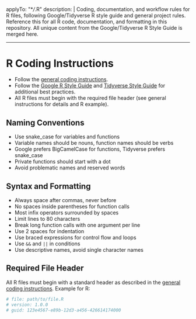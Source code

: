 <!-- file: .github/instructions/r.instructions.md -->
<!-- version: 1.0.0 -->

## <!-- guid: 6c5b4a3c-2d1e-0f9a-8b7c-6d5e4f3a2b1c -->

applyTo: "\*_/_.R"
description: |
Coding, documentation, and workflow rules for R files, following Google/Tidyverse R style guide and general project rules. Reference this for all R code, documentation, and formatting in this repository. All unique content from the Google/Tidyverse R Style Guide is merged here.

---

# R Coding Instructions

- Follow the [general coding instructions](general-coding.instructions.md).
- Follow the [Google R Style Guide](https://google.github.io/styleguide/Rguide.html) and [Tidyverse Style Guide](https://style.tidyverse.org/) for additional best practices.
- All R files must begin with the required file header (see general instructions for details and R example).

## Naming Conventions

- Use snake_case for variables and functions
- Variable names should be nouns, function names should be verbs
- Google prefers BigCamelCase for functions, Tidyverse prefers snake_case
- Private functions should start with a dot
- Avoid problematic names and reserved words

## Syntax and Formatting

- Always space after commas, never before
- No spaces inside parentheses for function calls
- Most infix operators surrounded by spaces
- Limit lines to 80 characters
- Break long function calls with one argument per line
- Use 2 spaces for indentation
- Use braced expressions for control flow and loops
- Use `&&` and `||` in conditions
- Use descriptive names, avoid single character names

## Required File Header

All R files must begin with a standard header as described in the [general coding instructions](general-coding.instructions.md). Example for R:

```r
# file: path/to/file.R
# version: 1.0.0
# guid: 123e4567-e89b-12d3-a456-426614174000
```
